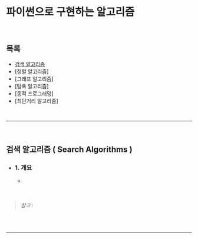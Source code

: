 # 파이썬으로 구현하는 알고리즘

<br>

## 목록
+ [검색 알고리즘](#검색-알고리즘--search-algorithms-)
+ [정렬 알고리즘]
+ [그래프 알고리즘]
+ [탐욕 알고리즘]
+ [동적 프로그래밍]
+ [최단거리 알고리즘]

<br>

------------------

<br>

## 검색 알고리즘 ( Search Algorithms )

+ ### 1. 개요
  + 

<pre><code>
</code></pre>

> ###### 참고 : 

<br>

------------
